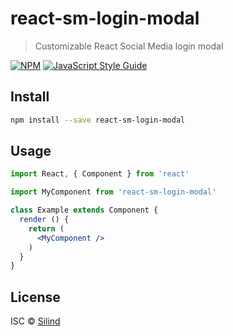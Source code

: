 # react-sm-login-modal

> Customizable React Social Media login modal

[![NPM](https://img.shields.io/npm/v/react-sm-login-modal.svg)](https://www.npmjs.com/package/react-sm-login-modal) [![JavaScript Style Guide](https://img.shields.io/badge/code_style-standard-brightgreen.svg)](https://standardjs.com)

## Install

```bash
npm install --save react-sm-login-modal
```

## Usage

```jsx
import React, { Component } from 'react'

import MyComponent from 'react-sm-login-modal'

class Example extends Component {
  render () {
    return (
      <MyComponent />
    )
  }
}
```

## License

ISC © [Silind](https://github.com/Silind)
